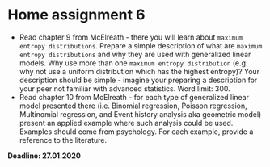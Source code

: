 # Home assignment 6

- Read chapter 9 from McElreath - there you will learn about `maximum entropy distributions`. Prepare a simple description of what are `maximum entropy distributions` and why they are used with generalized linear models. Why use more than one `maximum entropy distribution` (e.g. why not use a uniform distribution which has the highest entropy)? 
Your description should be simple - imagine your preparing a description for your peer not familiar with advanced statistics. Word limit: 300.
- Read chapter 10 from McElreath - for each type of generalized linear model presented there (i.e. Binomial regression, Poisson regression, Multinomial regression, and Event history analysis aka geometric model) present an applied example where such analysis could be used. Examples should come from psychology. For each example, provide a reference to the literature. 

**Deadline: 27.01.2020**
